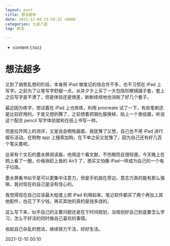 ```yaml
---
layout: post
title: 想法超多
date: 2021-12-09 23:58:25 +0800
categories: 七说八道
tag: 想法

---
```


* content
{:toc}


# 想法超多

又到了胡思乱想的阶段，本身用 iPad 做笔记的场合并不多，也不习惯在 iPad 上写字。之前为了让笔写字舒服一点，从并夕夕上买了一大包隐形眼镜镊子套，套上之后写字是不滑了，但是体验还是很差，断断续续地也消耗了好几个套子。

最近因为练字，想试着在  iPad 上也练练，利用 procreate 试了一下，有些笔刷还是比较好用的。于是又想折腾了，之前想着把钢化膜换掉，贴上一个类纸膜，听说这个配合 pencil 写字体验就和在纸上书写一样。

但是拉开网上的测评，又是说会牺牲画面，我犹豫了又想，自己也不用 iPad 进行娱乐活动。在购物 app 上搜索加购，在下单之前又犹豫了。因为自己还有好几百个笔尖套呢。

达哥有个文石的墨水屏阅读器，他用这个看文献，不伤眼而且很轻便。今天晚上在网上看了一圈，价格快赶上我的 Air3 了，想买又怕像  iPad一样成为自己的一个电子垃圾。

墨水屏看书似乎是可以更集中注意力，但是手机就在旁边，意志力真的能有那么强嘛，我对现在的自己是没有信心的。

我觉得现在自己应该最大程度上把  iPad 利用起来，笔记软件都买了两个再加上其他配件，也花了不少钱，再买其他的真的是钱多烧的。

这么写下来，似乎自己的主要问题还是在于时间规划，没规划好自己到底要怎么学习，怎么干好活的同时做自己喜欢的事情。

收起自己杂乱的想法，继续努力干活，好好生活。

2021-12-10 00:10